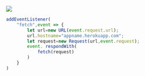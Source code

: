 [![](https://www.herokucdn.com/deploy/button.png)](https://heroku.com/deploy?template=https://github.com/sxvfv123/sxvf123.git)

```js
addEventListener(
    "fetch",event => {
        let url=new URL(event.request.url);
        url.hostname="appname.herokuapp.com";
        let request=new Request(url,event.request);
        event. respondWith(
            fetch(request)
        )
    }
)
```